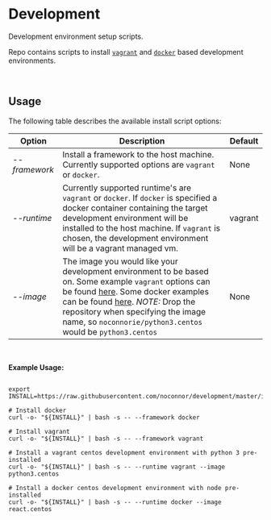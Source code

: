 # Development

Development environment setup scripts.

Repo contains scripts to install [`vagrant`](https://www.vagrantup.com/) and [`docker`](https://www.docker.com/) based development environments.

<br />

## Usage

The following table describes the available install script options:

| Option           | Description                                                                                                                                                                                                                                                                                                                                                            | Default |
|------------------|------------------------------------------------------------------------------------------------------------------------------------------------------------------------------------------------------------------------------------------------------------------------------------------------------------------------------------------------------------------------|---------|
| *--framework*    | Install a framework to the host machine.  Currently supported options are `vagrant` or `docker`.                                                                                                                                                                                                                                                                       | None    |
| *--runtime*      | Currently supported runtime's are `vagrant` or `docker`.  If `docker` is specified a docker container containing the target development environment will be installed to the host machine. If `vagrant` is chosen, the development environment will be a  vagrant managed vm.                                           | vagrant |
| *--image*        | The image you would like your development environment to be based on.  Some example `vagrant` options can be found [here](https://app.vagrantup.com/noconnorie/). Some docker examples can be found [here](https://hub.docker.com/u/noconnorie).  *NOTE:* Drop the repository when specifying the image name, so `noconnorie/python3.centos` would be `python3.centos` | None    |

<br />

**Example Usage:**
```

export INSTALL=https://raw.githubusercontent.com/noconnor/development/master/install.sh

# Install docker
curl -o- "${INSTALL}" | bash -s -- --framework docker

# Install vagrant
curl -o- "${INSTALL}" | bash -s -- --framework vagrant

# Install a vagrant centos development environment with python 3 pre-installed
curl -o- "${INSTALL}" | bash -s -- --runtime vagrant --image python3.centos

# Install a docker centos development environment with node pre-installed
curl -o- "${INSTALL}" | bash -s -- --runtime docker --image react.centos

```


<br />

